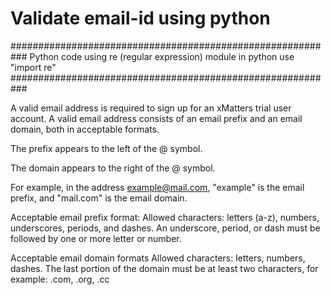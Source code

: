 # Validate email-id using python

###########################################################
Python code using re (regular expression) module in python
use "import re"
###########################################################

A valid email address is required to sign up for an xMatters trial user account. A valid email address consists of an email prefix and an email domain, both in acceptable formats.

The prefix appears to the left of the @ symbol.

The domain appears to the right of the @ symbol.

For example, in the address example@mail.com, "example" is the email prefix, and "mail.com" is the email domain.


Acceptable email prefix format:
  Allowed characters: letters (a-z), numbers, underscores, periods, and dashes.
  An underscore, period, or dash must be followed by one or more letter or number.

Acceptable email domain formats
  Allowed characters: letters, numbers, dashes.
  The last portion of the domain must be at least two characters, for example: .com, .org, .cc
